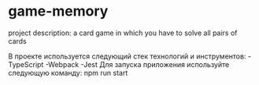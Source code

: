 # game-memory

project description: a card game in which you have to solve all pairs of cards

В проекте используется следующий стек технологий и инструментов:
-TypeScript
-Webpack
-Jest
Для запуска приложения используйте следующую команду:
npm run start
